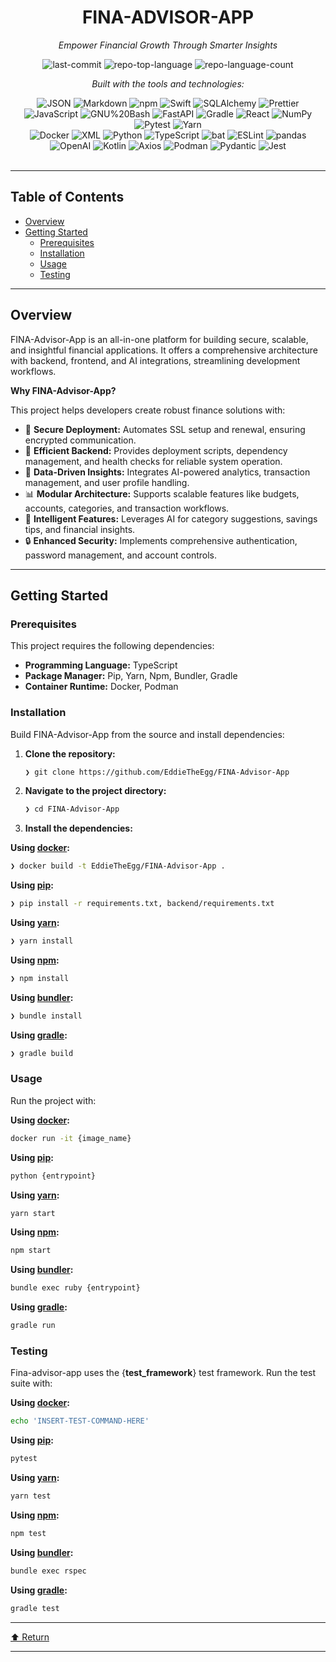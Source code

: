 <div id="top">

<!-- HEADER STYLE: CLASSIC -->
<div align="center">


# FINA-ADVISOR-APP

<em>Empower Financial Growth Through Smarter Insights</em>

<!-- BADGES -->
<img src="https://img.shields.io/github/last-commit/EddieTheEgg/FINA-Advisor-App?style=flat&logo=git&logoColor=white&color=0080ff" alt="last-commit">
<img src="https://img.shields.io/github/languages/top/EddieTheEgg/FINA-Advisor-App?style=flat&color=0080ff" alt="repo-top-language">
<img src="https://img.shields.io/github/languages/count/EddieTheEgg/FINA-Advisor-App?style=flat&color=0080ff" alt="repo-language-count">

<em>Built with the tools and technologies:</em>

<img src="https://img.shields.io/badge/JSON-000000.svg?style=flat&logo=JSON&logoColor=white" alt="JSON">
<img src="https://img.shields.io/badge/Markdown-000000.svg?style=flat&logo=Markdown&logoColor=white" alt="Markdown">
<img src="https://img.shields.io/badge/npm-CB3837.svg?style=flat&logo=npm&logoColor=white" alt="npm">
<img src="https://img.shields.io/badge/Swift-F05138.svg?style=flat&logo=Swift&logoColor=white" alt="Swift">
<img src="https://img.shields.io/badge/SQLAlchemy-D71F00.svg?style=flat&logo=SQLAlchemy&logoColor=white" alt="SQLAlchemy">
<img src="https://img.shields.io/badge/Prettier-F7B93E.svg?style=flat&logo=Prettier&logoColor=black" alt="Prettier">
<img src="https://img.shields.io/badge/JavaScript-F7DF1E.svg?style=flat&logo=JavaScript&logoColor=black" alt="JavaScript">
<img src="https://img.shields.io/badge/GNU%20Bash-4EAA25.svg?style=flat&logo=GNU-Bash&logoColor=white" alt="GNU%20Bash">
<img src="https://img.shields.io/badge/FastAPI-009688.svg?style=flat&logo=FastAPI&logoColor=white" alt="FastAPI">
<img src="https://img.shields.io/badge/Gradle-02303A.svg?style=flat&logo=Gradle&logoColor=white" alt="Gradle">
<img src="https://img.shields.io/badge/React-61DAFB.svg?style=flat&logo=React&logoColor=black" alt="React">
<img src="https://img.shields.io/badge/NumPy-013243.svg?style=flat&logo=NumPy&logoColor=white" alt="NumPy">
<img src="https://img.shields.io/badge/Pytest-0A9EDC.svg?style=flat&logo=Pytest&logoColor=white" alt="Pytest">
<img src="https://img.shields.io/badge/Yarn-2C8EBB.svg?style=flat&logo=Yarn&logoColor=white" alt="Yarn">
<br>
<img src="https://img.shields.io/badge/Docker-2496ED.svg?style=flat&logo=Docker&logoColor=white" alt="Docker">
<img src="https://img.shields.io/badge/XML-005FAD.svg?style=flat&logo=XML&logoColor=white" alt="XML">
<img src="https://img.shields.io/badge/Python-3776AB.svg?style=flat&logo=Python&logoColor=white" alt="Python">
<img src="https://img.shields.io/badge/TypeScript-3178C6.svg?style=flat&logo=TypeScript&logoColor=white" alt="TypeScript">
<img src="https://img.shields.io/badge/bat-31369E.svg?style=flat&logo=bat&logoColor=white" alt="bat">
<img src="https://img.shields.io/badge/ESLint-4B32C3.svg?style=flat&logo=ESLint&logoColor=white" alt="ESLint">
<img src="https://img.shields.io/badge/pandas-150458.svg?style=flat&logo=pandas&logoColor=white" alt="pandas">
<img src="https://img.shields.io/badge/OpenAI-412991.svg?style=flat&logo=OpenAI&logoColor=white" alt="OpenAI">
<img src="https://img.shields.io/badge/Kotlin-7F52FF.svg?style=flat&logo=Kotlin&logoColor=white" alt="Kotlin">
<img src="https://img.shields.io/badge/Axios-5A29E4.svg?style=flat&logo=Axios&logoColor=white" alt="Axios">
<img src="https://img.shields.io/badge/Podman-892CA0.svg?style=flat&logo=Podman&logoColor=white" alt="Podman">
<img src="https://img.shields.io/badge/Pydantic-E92063.svg?style=flat&logo=Pydantic&logoColor=white" alt="Pydantic">
<img src="https://img.shields.io/badge/Jest-C21325.svg?style=flat&logo=Jest&logoColor=white" alt="Jest">

</div>
<br>

---

## Table of Contents

- [Overview](#overview)
- [Getting Started](#getting-started)
    - [Prerequisites](#prerequisites)
    - [Installation](#installation)
    - [Usage](#usage)
    - [Testing](#testing)

---

## Overview

FINA-Advisor-App is an all-in-one platform for building secure, scalable, and insightful financial applications. It offers a comprehensive architecture with backend, frontend, and AI integrations, streamlining development workflows.

**Why FINA-Advisor-App?**

This project helps developers create robust finance solutions with:

- 🔧 **Secure Deployment:** Automates SSL setup and renewal, ensuring encrypted communication.
- 🚀 **Efficient Backend:** Provides deployment scripts, dependency management, and health checks for reliable system operation.
- 💾 **Data-Driven Insights:** Integrates AI-powered analytics, transaction management, and user profile handling.
- 📊 **Modular Architecture:** Supports scalable features like budgets, accounts, categories, and transaction workflows.
- 🧠 **Intelligent Features:** Leverages AI for category suggestions, savings tips, and financial insights.
- 🔒 **Enhanced Security:** Implements comprehensive authentication, password management, and account controls.

---

## Getting Started

### Prerequisites

This project requires the following dependencies:

- **Programming Language:** TypeScript
- **Package Manager:** Pip, Yarn, Npm, Bundler, Gradle
- **Container Runtime:** Docker, Podman

### Installation

Build FINA-Advisor-App from the source and install dependencies:

1. **Clone the repository:**

    ```sh
    ❯ git clone https://github.com/EddieTheEgg/FINA-Advisor-App
    ```

2. **Navigate to the project directory:**

    ```sh
    ❯ cd FINA-Advisor-App
    ```

3. **Install the dependencies:**

**Using [docker](https://www.docker.com/):**

```sh
❯ docker build -t EddieTheEgg/FINA-Advisor-App .
```
**Using [pip](https://pypi.org/project/pip/):**

```sh
❯ pip install -r requirements.txt, backend/requirements.txt
```
**Using [yarn](https://yarnpkg.com/):**

```sh
❯ yarn install
```
**Using [npm](https://www.npmjs.com/):**

```sh
❯ npm install
```
**Using [bundler](https://www.ruby-lang.org/):**

```sh
❯ bundle install
```
**Using [gradle](https://gradle.org/):**

```sh
❯ gradle build
```

### Usage

Run the project with:

**Using [docker](https://www.docker.com/):**

```sh
docker run -it {image_name}
```
**Using [pip](https://pypi.org/project/pip/):**

```sh
python {entrypoint}
```
**Using [yarn](https://yarnpkg.com/):**

```sh
yarn start
```
**Using [npm](https://www.npmjs.com/):**

```sh
npm start
```
**Using [bundler](https://www.ruby-lang.org/):**

```sh
bundle exec ruby {entrypoint}
```
**Using [gradle](https://gradle.org/):**

```sh
gradle run
```

### Testing

Fina-advisor-app uses the {__test_framework__} test framework. Run the test suite with:

**Using [docker](https://www.docker.com/):**

```sh
echo 'INSERT-TEST-COMMAND-HERE'
```
**Using [pip](https://pypi.org/project/pip/):**

```sh
pytest
```
**Using [yarn](https://yarnpkg.com/):**

```sh
yarn test
```
**Using [npm](https://www.npmjs.com/):**

```sh
npm test
```
**Using [bundler](https://www.ruby-lang.org/):**

```sh
bundle exec rspec
```
**Using [gradle](https://gradle.org/):**

```sh
gradle test
```

---

<div align="left"><a href="#top">⬆ Return</a></div>

---
